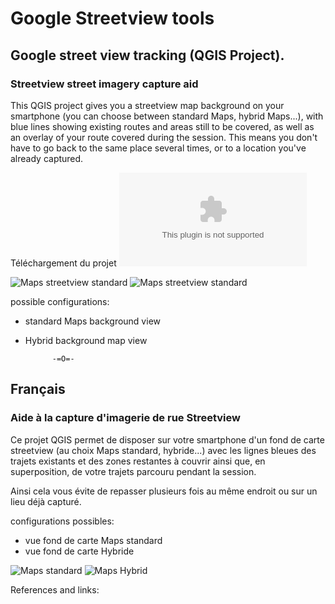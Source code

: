 # Google Streetview tools
## Google street view tracking (QGIS Project).
### Streetview street imagery capture aid

This QGIS project gives you a streetview map background on your smartphone (you can choose between standard Maps, hybrid Maps...), with blue lines showing existing routes and areas still to be covered, as well as an overlay of your route covered during the session.
This means you don't have to go back to the same place several times, or to a location you've already captured.

Téléchargement du projet ![ici](https://github.com/u4y0u/Google_streetview_tools/blob/main/Google_streetview_tracking_v2.zip)

![Maps streetview standard](Screen_sv.jpg) ![Maps streetview standard](Screen_Hybrid.jpg)


possible configurations:

- standard Maps background view
- Hybrid background map view

			-=O=-

## Français
### Aide à la capture d'imagerie de rue Streetview
Ce projet QGIS permet de disposer sur votre smartphone d'un fond de carte streetview (au choix Maps standard, hybride...) avec les lignes bleues des trajets existants et des zones restantes à couvrir ainsi que, en superposition, de votre trajets parcouru pendant la session.

Ainsi cela vous évite de repasser plusieurs fois au même endroit ou sur un lieu déjà capturé.

configurations possibles:

- vue fond de carte Maps standard
- vue fond de carte Hybride



![Maps standard](config_Maps.jpg)
![Maps Hybrid](Config_Hybrid.jpg)



References and links:




